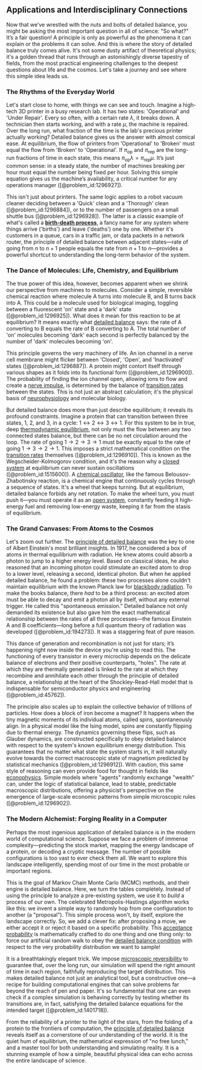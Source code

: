 ## Applications and Interdisciplinary Connections

Now that we’ve wrestled with the nuts and bolts of detailed balance, you might be asking the most important question in all of science: "So what?" It’s a fair question! A principle is only as powerful as the phenomena it can explain or the problems it can solve. And this is where the story of detailed balance truly comes alive. It's not some dusty artifact of theoretical physics; it's a golden thread that runs through an astonishingly diverse tapestry of fields, from the most practical engineering challenges to the deepest questions about life and the cosmos. Let's take a journey and see where this simple idea leads us.

### The Rhythms of the Everyday World

Let's start close to home, with things we can see and touch. Imagine a high-tech 3D printer in a busy research lab. It has two states: 'Operational' and 'Under Repair'. Every so often, with a certain rate $\lambda$, it breaks down. A technician then starts working, and with a rate $\mu$, the machine is repaired. Over the long run, what fraction of the time is the lab's precious printer actually working? Detailed balance gives us the answer with almost comical ease. At equilibrium, the flow of printers from 'Operational' to 'Broken' must equal the flow from 'Broken' to 'Operational'. If $\pi_{\text{op}}$ and $\pi_{\text{rep}}$ are the long-run fractions of time in each state, this means $\pi_{\text{op}} \lambda = \pi_{\text{rep}} \mu$. It’s just common sense: in a steady state, the number of machines breaking per hour must equal the number being fixed per hour. Solving this simple equation gives us the machine’s availability, a critical number for any operations manager ([@problem_id:1296927]).

This isn't just about printers. The same logic applies to a robot vacuum cleaner deciding between a 'Quick' clean and a 'Thorough' clean ([@problem_id:1296884]), or to the number of passengers on a small shuttle bus ([@problem_id:1296928]). The latter is a classic example of what's called a **[birth-death process](@article_id:168101)**, a fancy name for any system where things arrive ('births') and leave ('deaths') one by one. Whether it's customers in a queue, cars in a traffic jam, or data packets in a network router, the principle of detailed balance between adjacent states—rate of going from $n$ to $n+1$ people equals the rate from $n+1$ to $n$—provides a powerful shortcut to understanding the long-term behavior of the system.

### The Dance of Molecules: Life, Chemistry, and Equilibrium

The true power of this idea, however, becomes apparent when we shrink our perspective from machines to molecules. Consider a simple, reversible chemical reaction where molecule A turns into molecule B, and B turns back into A. This could be a molecule used for biological imaging, toggling between a fluorescent 'on' state and a 'dark' state ([@problem_id:1296925]). What does it mean for this reaction to be at equilibrium? It means exactly what [detailed balance](@article_id:145494) says: the rate of A converting to B equals the rate of B converting to A. The total number of 'on' molecules becoming 'dark' each second is perfectly balanced by the number of 'dark' molecules becoming 'on'.

This principle governs the very machinery of life. An ion channel in a nerve cell membrane might flicker between 'Closed', 'Open', and 'Inactivated' states ([@problem_id:1296887]). A protein might contort itself through various shapes as it folds into its functional form ([@problem_id:1296900]). The probability of finding the ion channel open, allowing ions to flow and create a [nerve impulse](@article_id:163446), is determined by the balance of [transition rates](@article_id:161087) between the states. This is not just an abstract calculation; it's the physical basis of [neurophysiology](@article_id:140061) and molecular biology.

But detailed balance does more than just describe equilibrium; it reveals its profound constraints. Imagine a protein that can transition between three states, 1, 2, and 3, in a cycle: $1 \leftrightarrow 2 \leftrightarrow 3 \leftrightarrow 1$. For this system to be in true, deep [thermodynamic equilibrium](@article_id:141166), not only must the flow between any two connected states balance, but there can be no net circulation around the loop. The rate of going $1 \to 2 \to 3 \to 1$ must be exactly equal to the rate of going $1 \to 3 \to 2 \to 1$. This imposes a strict mathematical condition on the [transition rates](@article_id:161087) themselves ([@problem_id:1296910]). This is known as the Wegscheider-Kolmogorov condition, and it's the reason why a [closed system](@article_id:139071) at equilibrium can never sustain oscillations ([@problem_id:1515600]). A [chemical oscillator](@article_id:151839), like the famous Belousov-Zhabotinsky reaction, is a chemical engine that continuously cycles through a sequence of states. It's a wheel that keeps turning. But at equilibrium, detailed balance forbids any net rotation. To make the wheel turn, you must push it—you must operate it as an [open system](@article_id:139691), constantly feeding it high-energy fuel and removing low-energy waste, keeping it far from the stasis of equilibrium.

### The Grand Canvases: From Atoms to the Cosmos

Let's zoom out further. The [principle of detailed balance](@article_id:200014) was the key to one of Albert Einstein's most brilliant insights. In 1917, he considered a box of atoms in thermal equilibrium with radiation. He knew atoms could absorb a photon to jump to a higher energy level. Based on classical ideas, he also reasoned that an incoming photon could stimulate an excited atom to drop to a lower level, releasing a second, identical photon. But when he applied detailed balance, he found a problem: these two processes alone couldn't maintain equilibrium with the known Planck law for [blackbody radiation](@article_id:136729). To make the books balance, there *had* to be a third process: an excited atom must be able to decay and emit a photon all by itself, without any external trigger. He called this "spontaneous emission." Detailed balance not only demanded its existence but also gave him the exact mathematical relationship between the rates of all three processes—the famous Einstein A and B coefficients—long before a full quantum theory of radiation was developed ([@problem_id:194273]). It was a staggering feat of pure reason.

This dance of generation and recombination is not just for stars; it’s happening right now inside the device you're using to read this. The functioning of every transistor in every microchip depends on the delicate balance of electrons and their positive counterparts, "holes". The rate at which they are thermally generated is linked to the rate at which they recombine and annihilate each other through the principle of detailed balance, a relationship at the heart of the Shockley-Read-Hall model that is indispensable for semiconductor physics and engineering ([@problem_id:45762]).

The principle also scales up to explain the collective behavior of trillions of particles. How does a block of iron become a magnet? It happens when the tiny magnetic moments of its individual atoms, called spins, spontaneously align. In a physical model like the Ising model, spins are constantly flipping due to thermal energy. The dynamics governing these flips, such as Glauber dynamics, are constructed specifically to obey detailed balance with respect to the system's known equilibrium energy distribution. This guarantees that no matter what state the system starts in, it will naturally evolve towards the correct macroscopic state of magnetism predicted by statistical mechanics ([@problem_id:1296912]). With caution, this same style of reasoning can even provide food for thought in fields like [econophysics](@article_id:196323). Simple models where "agents" randomly exchange "wealth" can, under the logic of statistical balance, lead to stable, predictable macroscopic distributions, offering a physicist's perspective on the emergence of large-scale economic patterns from simple microscopic rules ([@problem_id:1296902]).

### The Modern Alchemist: Forging Reality in a Computer

Perhaps the most ingenious application of detailed balance is in the modern world of computational science. Suppose we face a problem of immense complexity—predicting the stock market, mapping the energy landscape of a protein, or decoding a cryptic message. The number of possible configurations is too vast to ever check them all. We want to explore this landscape intelligently, spending most of our time in the most probable or important regions.

This is the goal of Markov Chain Monte Carlo (MCMC) methods, and their engine is detailed balance. Here, we turn the tables completely. Instead of using the principle to analyze a pre-existing system, we use it to *build* a process of our own. The celebrated Metropolis-Hastings algorithm works like this: we invent a simple way to randomly hop from one configuration to another (a "proposal"). This simple process won't, by itself, explore the landscape correctly. So, we add a clever fix: after proposing a move, we either accept it or reject it based on a specific probability. This [acceptance probability](@article_id:138000) is mathematically crafted to do one thing and one thing only: to force our artificial random walk to obey the [detailed balance condition](@article_id:264664) with respect to the very probability distribution we want to sample!

It is a breathtakingly elegant trick. We impose [microscopic reversibility](@article_id:136041) to guarantee that, over the long run, our simulation will spend the right amount of time in each region, faithfully reproducing the target distribution. This makes detailed balance not just an analytical tool, but a constructive one—a recipe for building computational engines that can solve problems far beyond the reach of pen and paper. It's so fundamental that one can even check if a complex simulation is behaving correctly by testing whether its transitions are, in fact, satisfying the detailed balance equations for the intended target ([@problem_id:1401718]).

From the reliability of a printer to the light of the stars, from the folding of a protein to the frontiers of computation, the [principle of detailed balance](@article_id:200014) reveals itself as a cornerstone of our understanding of the world. It is the quiet hum of equilibrium, the mathematical expression of "no free lunch," and a master tool for both understanding and simulating reality. It is a stunning example of how a simple, beautiful physical idea can echo across the entire landscape of science.